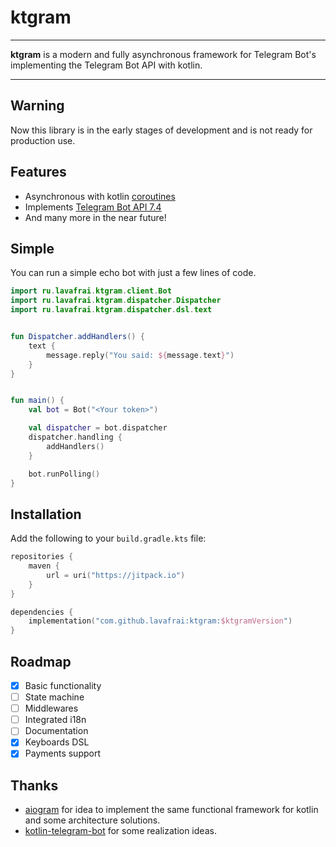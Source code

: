 # ktgram

---

**ktgram** is a modern and fully asynchronous framework for Telegram Bot's implementing the Telegram Bot API with kotlin.

---

## Warning
Now this library is in the early stages of development and is not ready for production use. 

## Features
- Asynchronous with kotlin [coroutines](https://kotlinlang.org/docs/coroutines-overview.html)
- Implements [Telegram Bot API 7.4](https://core.telegram.org/bots/api)
- And many more in the near future!

## Simple 
You can run a simple echo bot with just a few lines of code.

```kotlin
import ru.lavafrai.ktgram.client.Bot
import ru.lavafrai.ktgram.dispatcher.Dispatcher
import ru.lavafrai.ktgram.dispatcher.dsl.text


fun Dispatcher.addHandlers() {
    text {
        message.reply("You said: ${message.text}")
    }
}


fun main() {
    val bot = Bot("<Your token>")

    val dispatcher = bot.dispatcher
    dispatcher.handling {
        addHandlers()
    }

    bot.runPolling()
}
```

## Installation
Add the following to your `build.gradle.kts` file:

```kotlin
repositories {
    maven {
        url = uri("https://jitpack.io")
    }
}

dependencies {
    implementation("com.github.lavafrai:ktgram:$ktgramVersion")
}
```

## Roadmap
- [x] Basic functionality
- [ ] State machine
- [ ] Middlewares
- [ ] Integrated i18n
- [ ] Documentation
- [x] Keyboards DSL
- [x] Payments support

## Thanks
- [aiogram](https://github.com/aiogram/aiogram) for idea to implement the same functional framework for kotlin and some architecture solutions.
- [kotlin-telegram-bot](https://github.com/kotlin-telegram-bot/kotlin-telegram-bot) for some realization ideas.
